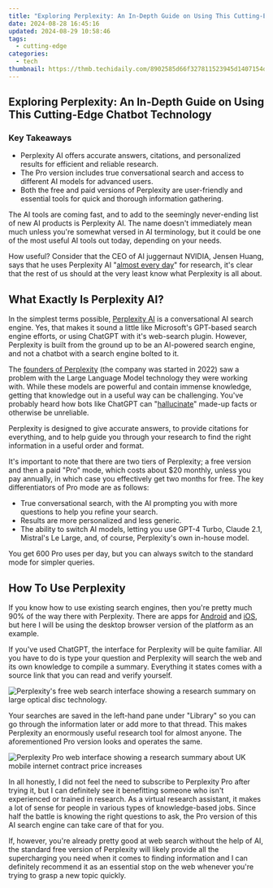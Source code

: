 ```yaml
---
title: "Exploring Perplexity: An In-Depth Guide on Using This Cutting-Edge Chatbot Technology"
date: 2024-08-28 16:45:16
updated: 2024-08-29 10:58:46
tags:
  - cutting-edge
categories:
  - tech
thumbnail: https://thmb.techidaily.com/8902585d66f327811523945d1407154d052552e159a549922c8c259267eab9e9.png
---
```


## Exploring Perplexity: An In-Depth Guide on Using This Cutting-Edge Chatbot Technology

### Key Takeaways

* Perplexity AI offers accurate answers, citations, and personalized results for efficient and reliable research.
* The Pro version includes true conversational search and access to different AI models for advanced users.
* Both the free and paid versions of Perplexity are user-friendly and essential tools for quick and thorough information gathering.

 The AI tools are coming fast, and to add to the seemingly never-ending list of new AI products is Perplexity AI. The name doesn't immediately mean much unless you're somewhat versed in AI terminology, but it could be one of the most useful AI tools out today, depending on your needs.

 How useful? Consider that the CEO of AI juggernaut NVIDIA, Jensen Huang, says that he uses Perplexity AI "[almost every day](https://tools.techidaily.com)" for research, it's clear that the rest of us should at the very least know what Perplexity is all about.

##  What Exactly Is Perplexity AI?

 In the simplest terms possible, [Perplexity AI](https://www.perplexity.ai/) is a conversational AI search engine. Yes, that makes it sound a little like Microsoft's GPT-based search engine efforts, or using ChatGPT with it's web-search plugin. However, Perplexity is built from the ground up to be an AI-powered search engine, and not a chatbot with a search engine bolted to it.

 The [founders of Perplexity](https://techcrunch.com/2023/04/04/ai-powered-search-engine-perplexity-ai-lands-26m-launches-ios-app/) (the company was started in 2022) saw a problem with the Large Language Model technology they were working with. While these models are powerful and contain immense knowledge, getting that knowledge out in a useful way can be challenging. You've probably heard how bots like ChatGPT can "[hallucinate](https://audio-shaping.techidaily.com/strategies-for-minimizing-large-scale-video-and-audio-data/)" made-up facts or otherwise be unreliable.

 Perplexity is designed to give accurate answers, to provide citations for everything, and to help guide you through your research to find the right information in a useful order and format.

 It's important to note that there are two tiers of Perplexity; a free version and then a paid "Pro" mode, which costs about $20 monthly, unless you pay annually, in which case you effectively get two months for free. The key differentiators of Pro mode are as follows:

* True conversational search, with the AI prompting you with more questions to help you refine your search.
* Results are more personalized and less generic.
* The ability to switch AI models, letting you use GPT-4 Turbo, Claude 2.1, Mistral's Le Large, and, of course, Perplexity's own in-house model.

 You get 600 Pro uses per day, but you can always switch to the standard mode for simpler queries.

##  How To Use Perplexity

 If you know how to use existing search engines, then you're pretty much 90% of the way there with Perplexity. There are apps for [Android](https://www.anrdoezrs.net/links/3607085/type/dlg/sid/UUhtgUeUpU2002265/https://play.google.com/store/apps/details?id=ai.perplexity.app.android&hl=en&gl=US) and [iOS](https://apps.apple.com/us/app/perplexity-ask-anything/id1668000334), but here I will be using the desktop browser version of the platform as an example.

 If you've used ChatGPT, the interface for Perplexity will be quite familiar. All you have to do is type your question and Perplexity will search the web and its own knowledge to compile a summary. Everything it states comes with a source link that you can read and verify yourself.

![Perplexity's free web search interface showing a research summary on large optical disc technology.](https://static1.howtogeekimages.com/wordpress/wp-content/uploads/2024/04/perplexity-free.png) 

 Your searches are saved in the left-hand pane under "Library" so you can go through the information later or add more to that thread. This makes Perplexity an enormously useful research tool for almost anyone. The aforementioned Pro version looks and operates the same.

![Perplexity Pro web interface showing a research summary about UK mobile internet contract price increases](https://static1.howtogeekimages.com/wordpress/wp-content/uploads/2024/04/perplexity-pro.png) 

 In all honestly, I did not feel the need to subscribe to Perplexity Pro after trying it, but I can definitely see it benefitting someone who isn't experienced or trained in research. As a virtual research assistant, it makes a lot of sense for people in various types of knowledge-based jobs. Since half the battle is knowing the right questions to ask, the Pro version of this AI search engine can take care of that for you.

 If, however, you're already pretty good at web search without the help of AI, the standard free version of Perplexity will likely provide all the supercharging you need when it comes to finding information and I can definitely recommend it as an essential stop on the web whenever you're trying to grasp a new topic quickly.

<ins class="adsbygoogle"
     style="display:block"
     data-ad-format="autorelaxed"
     data-ad-client="ca-pub-7571918770474297"
     data-ad-slot="1223367746"></ins>



<ins class="adsbygoogle"
     style="display:block"
     data-ad-client="ca-pub-7571918770474297"
     data-ad-slot="8358498916"
     data-ad-format="auto"
     data-full-width-responsive="true"></ins>

